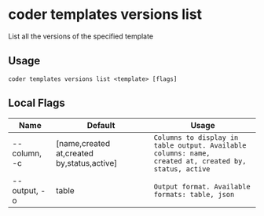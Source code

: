 # coder templates versions list

List all the versions of the specified template
## Usage
```console
coder templates versions list <template> [flags]
```

## Local Flags
| Name |  Default | Usage |
| ---- |  ------- | ----- |
| --column, -c | [name,created at,created by,status,active] | <code>Columns to display in table output. Available columns: name, created at, created by, status, active</code>|
| --output, -o | table | <code>Output format. Available formats: table, json</code>|